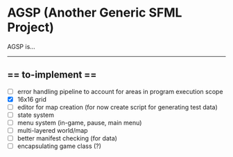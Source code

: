# AGSP (Another Generic SFML Project)
AGSP is...

---

## == to-implement ==
- [ ] error handling pipeline to account for areas in program execution scope
- [x] 16x16 grid
- [ ] editor for map creation (for now create script for generating test data)
- [ ] state system
- [ ] menu system (in-game, pause, main menu)
- [ ] multi-layered world/map
- [ ] better manifest checking (for data)
- [ ] encapsulating game class (?)
